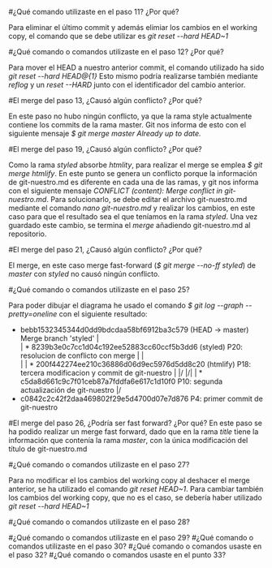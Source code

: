 #¿Qué comando utilizaste en el paso 11? ¿Por qué?

Para eliminar el último commit y además elimiar los cambios en el working copy, el comando que se debe utilizar es *git reset --hard HEAD~1*

#¿Qué comando o comandos utilizaste en el paso 12? ¿Por qué?

Para mover el HEAD a nuestro anterior commit, el comando utilizado ha sido *git reset --hard HEAD@{1}* Esto mismo podría realizarse también mediante *reflog* y un *reset --HARD* junto con el identificador del cambio anterior.

#El merge del paso 13, ¿Causó algún conflicto? ¿Por qué?

En este paso no hubo ningún conflicto, ya que la rama style actualmente contiene los commits de la rama master. Git nos informa de esto con el siguiente mensaje 
*$ git merge master
Already up to date.*

#El merge del paso 19, ¿Causó algún conflicto? ¿Por qué?

Como la rama *styled* absorbe *htmlity*, para realizar el merge se emplea *$ git merge htmlify*. En este punto se genera un conflicto porque la información de git-nuestro.md es diferente en cada una de las ramas, y git nos informa con el siguiente mensaje *CONFLICT (content): Merge conflict in git-nuestro.md*. Para solucionarlo, se debe editar el archivo git-nuestro.md mediante el comando *nano git-nuestro.md* y realizar los cambios, en este caso para que el resultado sea el que teníamos en la rama *styled*. Una vez guardado este cambio, se termina el *merge* añadiendo git-nuestro.md al repositorio.

#El merge del paso 21, ¿Causó algún conflicto? ¿Por qué?

El merge, en este caso merge fast-forward (*$ git merge --no-ff styled*)
de *master* con *styled* no causó ningún conflicto.

#¿Qué comando o comandos utilizaste en el paso 25?

Para poder dibujar el diagrama he usado el comando *$ git log --graph --pretty=oneline* con el siguiente resultado:
*   bebb1532345344d0dd9bdcdaa58bf6912ba3c579 (HEAD -> master) Merge branch 'styled'
|\
| *   8239b3e0c7cc1d04c192ee52883cc60ccf5b3dd6 (styled) P20: resolucion de conflicto con merge
| |\
| | * 200f442274ee210c36886d06d9ec5976d5dd8c20 (htmlify) P18: tercera modificacion y commit de git-nuestro
| |/
|/|
| * c5da8d661c9c7f01ceb87a7fddfa6e617c1d10f0 P10: segunda actualización de git-nuestro
|/
* c0842c2c42f2daa469802f29e5d4700d07e7d876 P4: primer commit de git-nuestro

#El merge del paso 26, ¿Podría ser fast forward? ¿Por qué?
En este paso se ha podido realizar un merge fast forward, dado que en la rama *title* tiene la información que contenía la rama *master*, con la única modificación del título de git-nuestro.md

#¿Qué comando o comandos utilizaste en el paso 27?

Para no modificar el los cambios del working copy al deshacer el merge anterior, se ha utilizado el comando *git reset HEAD~1*. Para cambiar también los cambios del working copy, que no es el caso, se debería haber utilizado *git reset --hard HEAD~1*

#¿Qué comando o comandos utilizaste en el paso 28?



#¿Qué comando o comandos utilizaste en el paso 29?
#¿Qué comando o comandos utilizaste en el paso 30?
#¿Qué comando o comandos usaste en el paso 32?
#¿Qué comando o comandos usaste en el punto 33?
